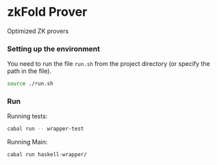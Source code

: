 # zkFold Prover
Optimized ZK provers

### Setting up the environment

You need to run the file `run.sh` from the project directory (or specify the path in the file).

```bash
source ./run.sh
```

### Run

Running tests:
```bash
cabal run -- wrapper-test
```

Running Main:
```
cabal run haskell-wrapper/
```